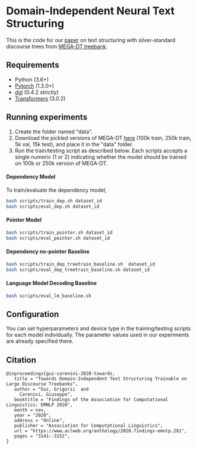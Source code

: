 # Domain-Independent Neural Text Structuring 
This is the code for our [paper](https://www.aclweb.org/anthology/2020.findings-emnlp.281/) on text structuring with silver-standard discourse trees from [MEGA-DT treebank](https://www.cs.ubc.ca/cs-research/lci/research-groups/natural-language-processing/mega_dt.html).
## Requirements

* Python (3.6+)
* [Pytorch](https://pytorch.org/) (1.3.0+)
* [dgl](https://www.dgl.ai/) (0.4.2 strictly)
* [Transformers](https://huggingface.co/transformers/) (3.0.2)

## Running experiments
1. Create the folder named "data".
2. Download the pickled versions of MEGA-DT [here](https://www.todo) (100k train, 250k train, 5k val, 15k test), and place it in the "data" folder.
3. Run the train/testing script as described below. Each scripts accepts a single numeric (1 or 2) indicating whether the model should be trained on 100k or 250k version of MEGA-DT.

#### Dependency Model
To train/evaluate the dependency model, 
 ```bash
bash scripts/train_dep.sh dataset_id
bash scripts/eval_dep.sh dataset_id
```
#### Pointer Model
 ```bash
bash scripts/train_pointer.sh dataset_id
bash scripts/eval_pointer.sh dataset_id
 ```
 #### Dependency no-pointer Baseline
 ```bash
bash scripts/train_dep_treetrain_baseline.sh  dataset_id
bash scripts/eval_dep_treetrain_baseline.sh dataset_id
 ```
#### Language Model Decoding Baseline
 ```bash
bash scripts/eval_lm_baseline.sh
 ```

## Configuration
You can set hyperparameters and device type in the training/testing scripts for each model individually. The parameter values used in our experiments are already specified there.

## Citation
 ```
@inproceedings{guz-carenini-2020-towards,
    title = "Towards Domain-Independent Text Structuring Trainable on Large Discourse Treebanks",
    author = "Guz, Grigorii  and
      Carenini, Giuseppe",
    booktitle = "Findings of the Association for Computational Linguistics: EMNLP 2020",
    month = nov,
    year = "2020",
    address = "Online",
    publisher = "Association for Computational Linguistics",
    url = "https://www.aclweb.org/anthology/2020.findings-emnlp.281",
    pages = "3141--3152",
}
 ```
